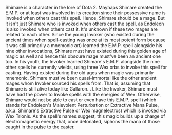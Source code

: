 Shimare is a character in the lore of Dota 2.
Mayhaps Shimare created the  E.M.P. or at least was involved in its creation since their possessive name is invoked when others cast this spell. Hence, Shimare should be a mage.
But it isn't just Shimare who is invoked when others cast the spell, as Endoleon is also invoked when others cast it. It's unknown if these two mages are related to each other.
Since the young Invoker (who existed during the ancient times when spell-casting was once at its most potent form because it was still primarily a mnemonic art) learned the E.M.P. spell alongside his nine other invocations, Shimare must have existed during this golden age of magic as well and hence this obscure mage must've been an ancient one too.
In his youth, the  Invoker learned Shimare's  E.M.P. alongside the nine other spells he currently wields, using three Wex orbs to invoke this spell for casting.
Having existed during the old ages when magic was primarily mnemonic, Shimare must've been quasi-immortal like the other ancient mages whom Invoker sourced his spells from.
That is, assuming that Shimare is still alive today like Gallaron...
Like the Invoker, Shimare must have had the power to  Invoke spells with the energies of  Wex. Otherwise, Shimare would not be able to cast or even have this  E.M.P. spell (which stands for Endoleon's Malevolent Perturbation or Extractive Mana Pulse, a.k.a. Shimare's Extractive Pulse or Wex magnelectros) which is invoked via Wex Trionis.
As the spell's names suggest, this magic builds up a charge of electromagnetic energy that, once detonated, siphons the mana of those caught in the pulse to the caster.
